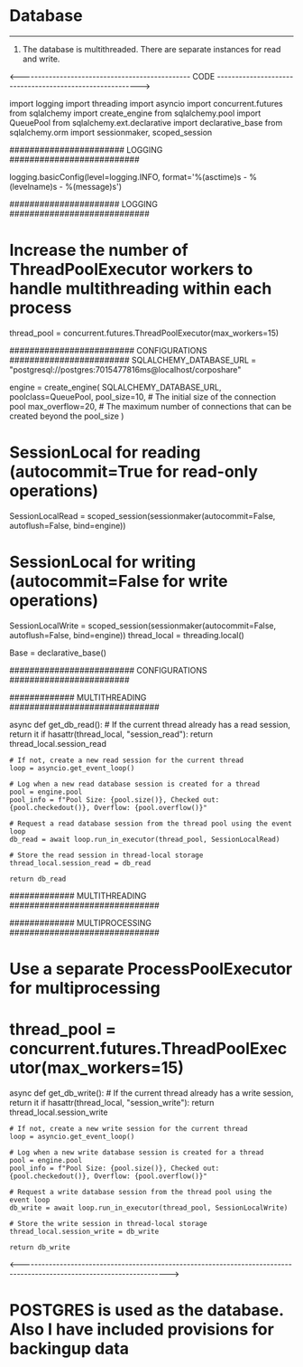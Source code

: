 # Database
---------------------------------------------------------------

1. The database is multithreaded. There are separate instances for read and write.

<-----------------------------------------------  CODE --------------------------------------------------------->

import logging
import threading
import asyncio
import concurrent.futures
from sqlalchemy import create_engine
from sqlalchemy.pool import QueuePool
from sqlalchemy.ext.declarative import declarative_base
from sqlalchemy.orm import sessionmaker, scoped_session

####################### LOGGING ##########################

logging.basicConfig(level=logging.INFO, format='%(asctime)s - %(levelname)s - %(message)s')

######################  LOGGING ############################

# Increase the number of ThreadPoolExecutor workers to handle multithreading within each process
thread_pool = concurrent.futures.ThreadPoolExecutor(max_workers=15)

######################### CONFIGURATIONS ########################
SQLALCHEMY_DATABASE_URL = "postgresql://postgres:7015477816ms@localhost/corposhare"

engine = create_engine(
    SQLALCHEMY_DATABASE_URL,
    poolclass=QueuePool,
    pool_size=10,      # The initial size of the connection pool
    max_overflow=20,   # The maximum number of connections that can be created beyond the pool_size
)

# SessionLocal for reading (autocommit=True for read-only operations)
SessionLocalRead = scoped_session(sessionmaker(autocommit=False, autoflush=False, bind=engine))

# SessionLocal for writing (autocommit=False for write operations)
SessionLocalWrite = scoped_session(sessionmaker(autocommit=False, autoflush=False, bind=engine))
thread_local = threading.local()

Base = declarative_base()

######################### CONFIGURATIONS ########################

############# MULTITHREADING ##############################

async def get_db_read():
    # If the current thread already has a read session, return it
    if hasattr(thread_local, "session_read"):
        return thread_local.session_read

    # If not, create a new read session for the current thread
    loop = asyncio.get_event_loop()

    # Log when a new read database session is created for a thread
    pool = engine.pool
    pool_info = f"Pool Size: {pool.size()}, Checked out: {pool.checkedout()}, Overflow: {pool.overflow()}"

    # Request a read database session from the thread pool using the event loop
    db_read = await loop.run_in_executor(thread_pool, SessionLocalRead)

    # Store the read session in thread-local storage
    thread_local.session_read = db_read

    return db_read

############# MULTITHREADING ##############################

############# MULTIPROCESSING ##############################

# Use a separate ProcessPoolExecutor for multiprocessing

# thread_pool = concurrent.futures.ThreadPoolExecutor(max_workers=15)

async def get_db_write():
    # If the current thread already has a write session, return it
    if hasattr(thread_local, "session_write"):
        return thread_local.session_write

    # If not, create a new write session for the current thread
    loop = asyncio.get_event_loop()

    # Log when a new write database session is created for a thread
    pool = engine.pool
    pool_info = f"Pool Size: {pool.size()}, Checked out: {pool.checkedout()}, Overflow: {pool.overflow()}"

    # Request a write database session from the thread pool using the event loop
    db_write = await loop.run_in_executor(thread_pool, SessionLocalWrite)

    # Store the write session in thread-local storage
    thread_local.session_write = db_write

    return db_write


<----------------------------------------------------------------------------------------------------------------------->


# POSTGRES is used as the database. Also I have included provisions for backingup data